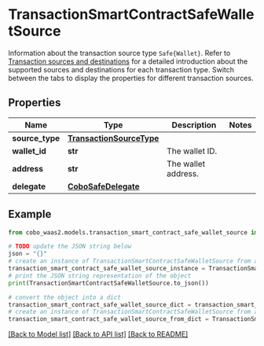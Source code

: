 # TransactionSmartContractSafeWalletSource

Information about the transaction source type `Safe{Wallet}`. Refer to [Transaction sources and destinations](/v2/guides/transactions/sources-and-destinations) for a detailed introduction about the supported sources and destinations for each transaction type.  Switch between the tabs to display the properties for different transaction sources. 

## Properties

Name | Type | Description | Notes
------------ | ------------- | ------------- | -------------
**source_type** | [**TransactionSourceType**](TransactionSourceType.md) |  | 
**wallet_id** | **str** | The wallet ID. | 
**address** | **str** | The wallet address. | 
**delegate** | [**CoboSafeDelegate**](CoboSafeDelegate.md) |  | 

## Example

```python
from cobo_waas2.models.transaction_smart_contract_safe_wallet_source import TransactionSmartContractSafeWalletSource

# TODO update the JSON string below
json = "{}"
# create an instance of TransactionSmartContractSafeWalletSource from a JSON string
transaction_smart_contract_safe_wallet_source_instance = TransactionSmartContractSafeWalletSource.from_json(json)
# print the JSON string representation of the object
print(TransactionSmartContractSafeWalletSource.to_json())

# convert the object into a dict
transaction_smart_contract_safe_wallet_source_dict = transaction_smart_contract_safe_wallet_source_instance.to_dict()
# create an instance of TransactionSmartContractSafeWalletSource from a dict
transaction_smart_contract_safe_wallet_source_from_dict = TransactionSmartContractSafeWalletSource.from_dict(transaction_smart_contract_safe_wallet_source_dict)
```
[[Back to Model list]](../README.md#documentation-for-models) [[Back to API list]](../README.md#documentation-for-api-endpoints) [[Back to README]](../README.md)


